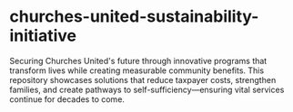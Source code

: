# churches-united-sustainability-initiative
Securing Churches United's future through innovative programs that transform lives while creating measurable community benefits. This repository showcases solutions that reduce taxpayer costs, strengthen families, and create pathways to self-sufficiency—ensuring vital services continue for decades to come.
